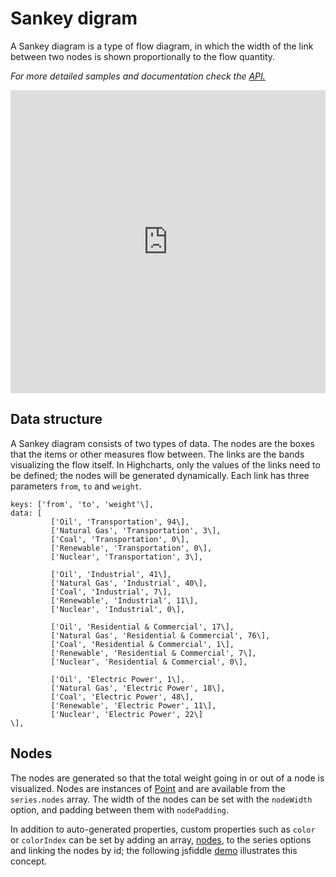 Sankey digram
===

A Sankey diagram is a type of flow diagram, in which the width of the link between two nodes is shown proportionally to the flow quantity.

_For more detailed samples and documentation check the [API.](http://api.highcharts.com/highcharts/plotOptions.sankey)_

<iframe width="320" height="240" style="width: 100%; height: 485px; border: none;" src=https://www.highcharts.com/samples/embed/highcharts/demo/sankey-diagram></iframe>

Data structure
--------------

A Sankey diagram consists of two types of data. The nodes are the boxes that the items or other measures flow between. The links are the bands visualizing the flow itself. In Highcharts, only the values of the links need to be defined; the nodes will be generated dynamically. Each link has three parameters `from`, `to` and `weight`.

    
    keys: ['from', 'to', 'weight'\],
    data: [
             ['Oil', 'Transportation', 94\],
             ['Natural Gas', 'Transportation', 3\],
             ['Coal', 'Transportation', 0\],
             ['Renewable', 'Transportation', 0\],
             ['Nuclear', 'Transportation', 3\],
    
             ['Oil', 'Industrial', 41\],
             ['Natural Gas', 'Industrial', 40\],
             ['Coal', 'Industrial', 7\],
             ['Renewable', 'Industrial', 11\],
             ['Nuclear', 'Industrial', 0\],
    
             ['Oil', 'Residential & Commercial', 17\],
             ['Natural Gas', 'Residential & Commercial', 76\],
             ['Coal', 'Residential & Commercial', 1\],
             ['Renewable', 'Residential & Commercial', 7\],
             ['Nuclear', 'Residential & Commercial', 0\],
    
             ['Oil', 'Electric Power', 1\],
             ['Natural Gas', 'Electric Power', 18\],
             ['Coal', 'Electric Power', 48\],
             ['Renewable', 'Electric Power', 11\],
             ['Nuclear', 'Electric Power', 22\]
    \],
    

Nodes
-----

The nodes are generated so that the total weight going in or out of a node is visualized. Nodes are instances of [Point](https://api.highcharts.com/class-reference/Highcharts.Point) and are available from the `series.nodes` array. The width of the nodes can be set with the `nodeWidth` option, and padding between them with `nodePadding`.

In addition to auto-generated properties, custom properties such as `color` or `colorIndex` can be set by adding an array, [nodes](http://api.highcharts.com/highcharts/series.sankey.nodes), to the series options and linking the nodes by id; the following jsfiddle [demo](http://jsfiddle.net/gh/get/library/pure/highcharts/highcharts/tree/master/samples/highcharts/plotoptions/sankey-inverted/) illustrates this concept.
